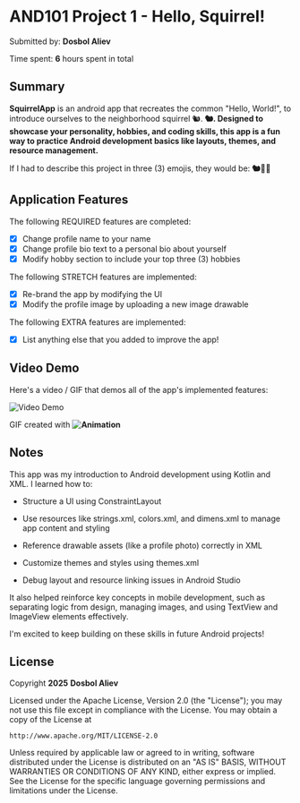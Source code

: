 <!-- (This is a comment) INSTRUCTIONS: Go through this page and fill out any **bolded** entries with their correct values.-->

# AND101 Project 1 - Hello, Squirrel!

Submitted by: **Dosbol Aliev**

Time spent: **6** hours spent in total

## Summary

**SquirrelApp** is an android app that recreates the common "Hello, World!", to introduce ourselves to the neighborhood squirrel 🐿.  **🐿. Designed to showcase your personality, hobbies, and coding skills, this app is a fun way to practice Android development basics like layouts, themes, and resource management.**

If I had to describe this project in three (3) emojis, they would be: **🐿📱✨**

## Application Features

<!-- (This is a comment) Please be sure to change the [ ] to [x] for any features you completed.  If a feature is not checked [x], you might miss the points for that item! -->

The following REQUIRED features are completed:

- [X] Change profile name to your name
- [X] Change profile bio text to a personal bio about yourself
- [X] Modify hobby section to include your top three (3) hobbies

The following STRETCH features are implemented:

- [X] Re-brand the app by modifying the UI
- [X] Modify the profile image by uploading a new image drawable

The following EXTRA features are implemented:

- [X] List anything else that you added to improve the app!

## Video Demo

Here's a video / GIF that demos all of the app's implemented features:

<img src='http://i.imgur.com/link/to/your/gif/file.gif' title='Video Demo' width='' alt='Video Demo' />

GIF created with **![Animation](https://github.com/user-attachments/assets/3f177126-e8f3-4041-8ae6-234a690e5353)**


## Notes
This app was my introduction to Android development using Kotlin and XML. I learned how to:

- Structure a UI using ConstraintLayout

- Use resources like strings.xml, colors.xml, and dimens.xml to manage app content and styling

- Reference drawable assets (like a profile photo) correctly in XML

- Customize themes and styles using themes.xml

- Debug layout and resource linking issues in Android Studio

It also helped reinforce key concepts in mobile development, such as separating logic from design, managing images, and using TextView and ImageView elements effectively.

I'm excited to keep building on these skills in future Android projects!

## License

Copyright **2025** **Dosbol Aliev**

Licensed under the Apache License, Version 2.0 (the "License");
you may not use this file except in compliance with the License.
You may obtain a copy of the License at

    http://www.apache.org/MIT/LICENSE-2.0

Unless required by applicable law or agreed to in writing, software
distributed under the License is distributed on an "AS IS" BASIS,
WITHOUT WARRANTIES OR CONDITIONS OF ANY KIND, either express or implied.
See the License for the specific language governing permissions and
limitations under the License.
